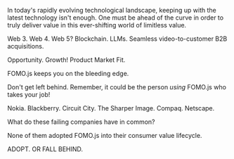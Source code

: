 In today's rapidly evolving technological landscape, keeping up with the latest technology isn't enough. One must be ahead of the curve in order to truly deliver value in this ever-shifting world of limitless value.

Web 3. Web 4. Web 5?
Blockchain. LLMs. Seamless video-to-customer B2B acquisitions. 

Opportunity. Growth! Product Market Fit.

FOMO.js keeps you on the bleeding edge. 

Don't get left behind. Remember, it could be the person *using* FOMO.js who takes your job!


Nokia. Blackberry. Circuit City. The Sharper Image. Compaq. Netscape.

What do these failing companies have in common? 

None of them adopted FOMO.js into their consumer value lifecycle. 

ADOPT. OR FALL BEHIND.
